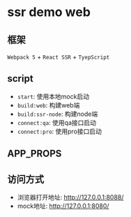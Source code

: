 # ssr demo web
## 框架
`Webpack 5` + `React SSR` + `TyepScript`
## script
- `start`: 使用本地mock启动
- `build:web`: 构建web端
- `build:ssr-node`: 构建node端
- `connect:qa`: 使用qa接口启动
- `connect:pro`: 使用pro接口启动

## APP_PROPS


## 访问方式
- 浏览器打开地址: http://127.0.0.1:8088/
- mock地址: http://127.0.0.1:8080/
